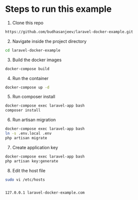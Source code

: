 # Steps to run this example

1. Clone this repo
```bash
https://github.com/budhasanjeev/laravel-docker-example.git
```

2. Navigate inside the project directory
```bash
cd laravel-docker-example
```

3. Build the docker images
```bash
docker-compose build
```

4. Run the container
```bash
docker-compose up -d
```

5. Run composer install
```bash
docker-compose exec laravel-app bash
composer install
```

6. Run artisan migration
```bash
docker-compose exec laravel-app bash
ln -s .env.local .env
php artisan migrate
```

7. Create application key
```bash
docker-compose exec laravel-app bash
php artisan key:generate
```

8. Edit the host file
```bash
sudo vi /etc/hosts


127.0.0.1 laravel-docker-example.com
```
